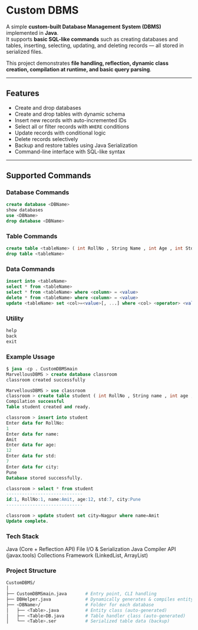 #  Custom DBMS

A simple **custom-built Database Management System (DBMS)** implemented in **Java**.  
It supports **basic SQL-like commands** such as creating databases and tables, inserting, selecting, updating, and deleting records — all stored in serialized files.  

This project demonstrates **file handling, reflection, dynamic class creation, compilation at runtime, and basic query parsing**.

---

##  Features
-  Create and drop databases  
-  Create and drop tables with dynamic schema  
-  Insert new records with auto-incremented IDs  
-  Select all or filter records with `WHERE` conditions  
-  Update records with conditional logic  
-  Delete records selectively  
-  Backup and restore tables using Java Serialization  
-  Command-line interface with SQL-like syntax  

---

##  Supported Commands

### Database Commands
```sql
create database <DBName>
show databases
use <DBName>
drop database <DBName>
```
### Table Commands 
```sql
create table <tableName> ( int RollNo , String Name , int Age , int Std , String City )
drop table <tableName>
```
### Data Commands
```sql
insert into <tableName>
select * from <tableName>
select * from <tableName> where <column> = <value>
delete * from <tableName> where <column> = <value>
update <tableName> set <col>=<value>[, ...] where <col> <operator> <value>
```
### Utility
```sql
help
back
exit
```
### Example Ussage
```sql
$ java -cp . CustomDBMSmain
MarvellousDBMS > create database classroom
classroom created successfully

MarvellousDBMS > use classroom
classroom > create table student ( int RollNo , String name , int age , int std , String city )
Compilation successful
Table student created and ready.

classroom > insert into student
Enter data for RollNo:
1
Enter data for name:
Amit
Enter data for age:
12
Enter data for std:
7
Enter data for city:
Pune
Database stored successfully.

classroom > select * from student
-----------------------------
id:1, RollNo:1, name:Amit, age:12, std:7, city:Pune
-----------------------------

classroom > update student set city=Nagpur where name=Amit
Update complete.
```
### Tech Stack
Java (Core + Reflection API)
File I/O & Serialization
Java Compiler API (javax.tools)
Collections Framework (LinkedList, ArrayList)

### Project Structure
```bash
CustomDBMS/
│
├── CustomDBMSmain.java       # Entry point, CLI handling
├── DBHelper.java             # Dynamically generates & compiles entity + DB classes
├── <DBName>/                 # Folder for each database
│   ├── <Table>.java          # Entity class (auto-generated)
│   ├── <Table>DB.java        # Table handler class (auto-generated)
│   └── <Table>.ser           # Serialized table data (backup)
```

